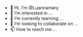 - 👋 Hi, I’m @Luannamary
- 👀 I’m interested in ...
- 🌱 I’m currently learning ...
- 💞️ I’m looking to collaborate on ...
- 📫 How to reach me ...

<!---
Luannamary/Luannamary is a ✨ special ✨ repository because its `README.md` (this file) appears on your GitHub profile.
You can click the Preview link to take a look at your changes.
--->
